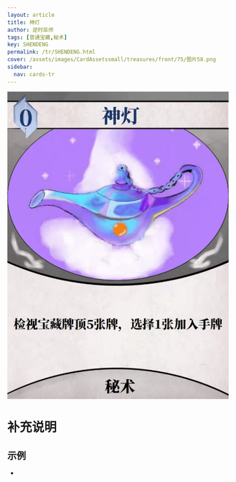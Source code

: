 ```yaml
---
layout: article
title: 神灯
author: 逆时巫师
tags: [普通宝藏,秘术]
key: SHENDENG
permalink: /tr/SHENDENG.html
cover: /assets/images/CardAssetssmall/treasures/front/75/图片58.png
sidebar:
  nav: cards-tr
---
```

![](/assets/images/CardAssets/treasures/front/75/图片58.png)

# 补充说明



## 示例
* 